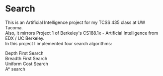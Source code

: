 # Search
This is an Artificial Intelligence project for my TCSS 435 class at UW Tacoma.  
Also, it mirrors Project 1 of Berkeley's CS188.1x - Artificial Intelligence from EDX / UC Berkeley.  
In this project I implemented four search algorithms:  
  
Depth First Search  
Breadth First Search  
Uniform Cost Search  
A* search
